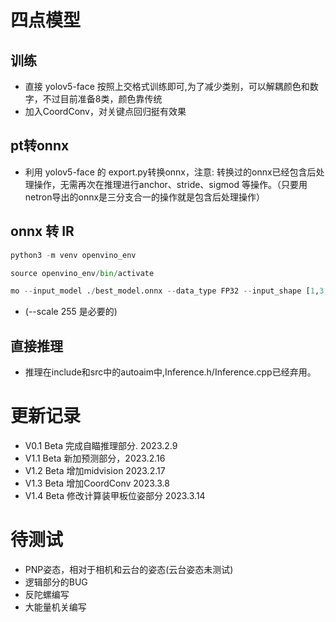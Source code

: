 # 四点模型
## 训练
- 直接 yolov5-face 按照上交格式训练即可,为了减少类别，可以解耦颜色和数字，不过目前准备8类，颜色靠传统
- 加入CoordConv，对关键点回归挺有效果

## pt转onnx
- 利用 yolov5-face 的 export.py转换onnx，注意: 转换过的onnx已经包含后处理操作，无需再次在推理进行anchor、stride、sigmod 等操作。（只要用netron导出的onnx是三分支合一的操作就是包含后处理操作）

## onnx 转 IR

```py
python3 -m venv openvino_env
```
```py
source openvino_env/bin/activate
```
```py
mo --input_model ./best_model.onnx --data_type FP32 --input_shape [1,3,416,416] --output_dir ./output_model --scale 255     
```
- (--scale 255 是必要的)

## 直接推理
- 推理在include和src中的autoaim中,Inference.h/Inference.cpp已经弃用。

# 更新记录
- V0.1 Beta 完成自瞄推理部分. 2023.2.9
- V1.1 Beta 新加预测部分，2023.2.16
- V1.2 Beta 增加midvision 2023.2.17
- V1.3 Beta 增加CoordConv 2023.3.8
- V1.4 Beta 修改计算装甲板位姿部分 2023.3.14
# 待测试
- PNP姿态，相对于相机和云台的姿态(云台姿态未测试)
- 逻辑部分的BUG
- 反陀螺编写
- 大能量机关编写
